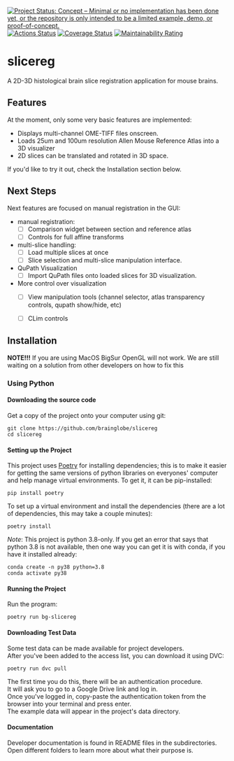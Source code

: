 [![Project Status: Concept – Minimal or no implementation has been done yet, or the repository is only intended to be a limited example, demo, or proof-of-concept.](https://www.repostatus.org/badges/latest/concept.svg)](https://www.repostatus.org/#concept)
[![Actions Status](https://github.com/brainglobe/slicereg/workflows/tests/badge.svg)](https://github.com/brainglobe/slicereg/actions)
[![Coverage Status](https://coveralls.io/repos/github/brainglobe/slicereg/badge.svg?branch=main)](https://coveralls.io/github/brainglobe/slicereg?branch=main)
[![Maintainability Rating](https://sonarcloud.io/api/project_badges/measure?project=brainglobe_slicereg&metric=sqale_rating)](https://sonarcloud.io/dashboard?id=brainglobe_slicereg)

# slicereg
A 2D-3D histological brain slice registration application for mouse brains.

## Features

At the moment, only some very basic features are implemented:
  - Displays multi-channel OME-TIFF files onscreen.
  - Loads 25um and 100um resolution Allen Mouse Reference Atlas into a 3D visualizer
  - 2D slices can be translated and rotated in 3D space.

If you'd like to try it out, check the Installation section below.

## Next Steps

Next features are focused on manual registration in the GUI:
  - manual registration:
    - [ ] Comparison widget between section and reference atlas
    - [ ] Controls for full affine transforms
  - multi-slice handling:
    - [ ] Load multiple slices at once
    - [ ] Slice selection and multi-slice manipulation interface.
  - QuPath Visualization
    - [ ] Import QuPath files onto loaded slices for 3D visualization.
  - More control over visualization
    - [ ] View manipulation tools (channel selector, atlas transparency controls, qupath show/hide, etc)
    - [ ] CLim controls
   

  
## Installation

**NOTE!!!**
If you are using MacOS BigSur OpenGL will not work. We are still waiting on a solution from other developers on how to fix this

### Using Python

#### Downloading the source code

Get a copy of the project onto your computer using git:

```
git clone https://github.com/brainglobe/slicereg
cd slicereg
```


#### Setting up the Project


This project uses [Poetry](https://python-poetry.org/) for installing dependencies; this is to make it easier for getting
the same versions of python libraries on everyones' computer and help manage virtual environments.  To get it, it can be pip-installed:

```
pip install poetry
``` 


To set up a virtual environment and install the dependencies (there are a lot of dependencies, this may take a couple minutes):

```
poetry install
```


*Note*: This project is python 3.8-only.  If you get an error that says that python 3.8 is not available, then one way you can get it is with conda, if you have it installed already:

```
conda create -n py38 python=3.8
conda activate py38
```

#### Running the Project

Run the program:

```
poetry run bg-slicereg
```

#### Downloading Test Data

Some test data can be made available for project developers.  
After you've been added to the access list, you can download it using DVC:

```
poetry run dvc pull
``` 

The first time you do this, there will be an authentication procedure.  
It will ask you to go to a Google Drive link and log in.  
Once you've logged in, copy-paste the authentication token from the browser into your terminal and press enter.  
The example data will appear in the project's data directory.

#### Documentation

Developer documentation is found in README files in the subdirectories.  
Open different folders to learn more about what their purpose is.


